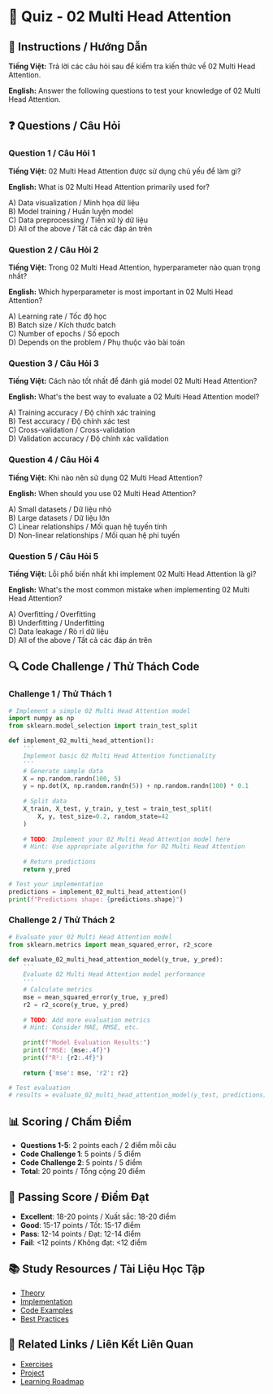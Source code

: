 # 🧠 Quiz - 02 Multi Head Attention

## 📝 Instructions / Hướng Dẫn

**Tiếng Việt:** Trả lời các câu hỏi sau để kiểm tra kiến thức về 02 Multi Head Attention.

**English:** Answer the following questions to test your knowledge of 02 Multi Head Attention.

## ❓ Questions / Câu Hỏi

### Question 1 / Câu Hỏi 1
**Tiếng Việt:** 02 Multi Head Attention được sử dụng chủ yếu để làm gì?

**English:** What is 02 Multi Head Attention primarily used for?

A) Data visualization / Minh họa dữ liệu  
B) Model training / Huấn luyện model  
C) Data preprocessing / Tiền xử lý dữ liệu  
D) All of the above / Tất cả các đáp án trên

### Question 2 / Câu Hỏi 2
**Tiếng Việt:** Trong 02 Multi Head Attention, hyperparameter nào quan trọng nhất?

**English:** Which hyperparameter is most important in 02 Multi Head Attention?

A) Learning rate / Tốc độ học  
B) Batch size / Kích thước batch  
C) Number of epochs / Số epoch  
D) Depends on the problem / Phụ thuộc vào bài toán

### Question 3 / Câu Hỏi 3
**Tiếng Việt:** Cách nào tốt nhất để đánh giá model 02 Multi Head Attention?

**English:** What's the best way to evaluate a 02 Multi Head Attention model?

A) Training accuracy / Độ chính xác training  
B) Test accuracy / Độ chính xác test  
C) Cross-validation / Cross-validation  
D) Validation accuracy / Độ chính xác validation

### Question 4 / Câu Hỏi 4
**Tiếng Việt:** Khi nào nên sử dụng 02 Multi Head Attention?

**English:** When should you use 02 Multi Head Attention?

A) Small datasets / Dữ liệu nhỏ  
B) Large datasets / Dữ liệu lớn  
C) Linear relationships / Mối quan hệ tuyến tính  
D) Non-linear relationships / Mối quan hệ phi tuyến

### Question 5 / Câu Hỏi 5
**Tiếng Việt:** Lỗi phổ biến nhất khi implement 02 Multi Head Attention là gì?

**English:** What's the most common mistake when implementing 02 Multi Head Attention?

A) Overfitting / Overfitting  
B) Underfitting / Underfitting  
C) Data leakage / Rò rỉ dữ liệu  
D) All of the above / Tất cả các đáp án trên

## 🔍 Code Challenge / Thử Thách Code

### Challenge 1 / Thử Thách 1
```python
# Implement a simple 02 Multi Head Attention model
import numpy as np
from sklearn.model_selection import train_test_split

def implement_02_multi_head_attention():
    '''
    Implement basic 02 Multi Head Attention functionality
    '''
    # Generate sample data
    X = np.random.randn(100, 5)
    y = np.dot(X, np.random.randn(5)) + np.random.randn(100) * 0.1
    
    # Split data
    X_train, X_test, y_train, y_test = train_test_split(
        X, y, test_size=0.2, random_state=42
    )
    
    # TODO: Implement your 02 Multi Head Attention model here
    # Hint: Use appropriate algorithm for 02 Multi Head Attention
    
    # Return predictions
    return y_pred

# Test your implementation
predictions = implement_02_multi_head_attention()
print(f"Predictions shape: {predictions.shape}")
```

### Challenge 2 / Thử Thách 2
```python
# Evaluate your 02 Multi Head Attention model
from sklearn.metrics import mean_squared_error, r2_score

def evaluate_02_multi_head_attention_model(y_true, y_pred):
    '''
    Evaluate 02 Multi Head Attention model performance
    '''
    # Calculate metrics
    mse = mean_squared_error(y_true, y_pred)
    r2 = r2_score(y_true, y_pred)
    
    # TODO: Add more evaluation metrics
    # Hint: Consider MAE, RMSE, etc.
    
    print(f"Model Evaluation Results:")
    print(f"MSE: {mse:.4f}")
    print(f"R²: {r2:.4f}")
    
    return {'mse': mse, 'r2': r2}

# Test evaluation
# results = evaluate_02_multi_head_attention_model(y_test, predictions)
```

## 📊 Scoring / Chấm Điểm

- **Questions 1-5**: 2 points each / 2 điểm mỗi câu
- **Code Challenge 1**: 5 points / 5 điểm
- **Code Challenge 2**: 5 points / 5 điểm
- **Total**: 20 points / Tổng cộng 20 điểm

## 🎯 Passing Score / Điểm Đạt

- **Excellent**: 18-20 points / Xuất sắc: 18-20 điểm
- **Good**: 15-17 points / Tốt: 15-17 điểm  
- **Pass**: 12-14 points / Đạt: 12-14 điểm
- **Fail**: <12 points / Không đạt: <12 điểm

## 📚 Study Resources / Tài Liệu Học Tập

- [Theory](./THEORY_02_multi_head_attention.md)
- [Implementation](./IMPLEMENTATION_02_multi_head_attention.md)
- [Code Examples](./CODE_EXAMPLES_02_multi_head_attention.md)
- [Best Practices](./BEST_PRACTICES_02_multi_head_attention.md)

## 🔗 Related Links / Liên Kết Liên Quan

- [Exercises](./EXERCISES_02_multi_head_attention.md)
- [Project](./PROJECT_02_multi_head_attention.md)
- [Learning Roadmap](./LEARNING_ROADMAP_02_multi_head_attention.md)
